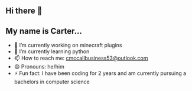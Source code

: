 ## Hi there 👋

## My name is Carter...

- 🔭 I’m currently working on minecraft plugins
- 🌱 I’m currently learning python
- 📫 How to reach me: cmccallbusiness53@outlook.com 
- 😄 Pronouns: he/him
- ⚡ Fun fact: I have been coding for 2 years and am currently pursuing a bachelors in computer science
